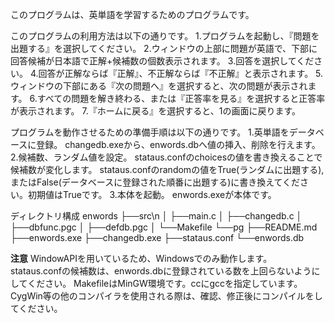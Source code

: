 このプログラムは、英単語を学習するためのプログラムです。

このプログラムの利用方法は以下の通りです。
1.プログラムを起動し、『問題を出題する』を選択してください。
2.ウィンドウの上部に問題が英語で、下部に回答候補が日本語で正解+候補数の個数表示されます。
3.回答を選択してください。
4.回答が正解ならば『正解』、不正解ならば『不正解』と表示されます。
5.ウィンドウの下部にある『次の問題へ』を選択すると、次の問題が表示されます。
6.すべての問題を解き終わる、または『正答率を見る』を選択すると正答率が表示されます。
7.『ホームに戻る』を選択すると、1の画面に戻ります。

プログラムを動作させるための準備手順は以下の通りです。
1.英単語をデータベースに登録。
    changedb.exeから、enwords.dbへ値の挿入、削除を行えます。
2.候補数、ランダム値を設定。
    stataus.confのchoicesの値を書き換えることで候補数が変化します。
    stataus.confのrandomの値をTrue(ランダムに出題する),またはFalse(データベースに登録された順番に出題する)に書き換えてください。初期値はTrueです。
3.本体を起動。
    enwords.exeが本体です。

ディレクトリ構成
enwords
    ├──src\n
    │    ├──main.c
    │    ├──changedb.c
    │    ├──dbfunc.pgc
    │    ├──defdb.pgc
    │    └──Makefile
    └──pg
        ├──README.md
        ├──enwords.exe
        ├──changedb.exe
        ├──stataus.conf
        └──enwords.db

**注意**
WindowAPIを用いているため、Windowsでのみ動作します。
stataus.confの候補数は、enwords.dbに登録されている数を上回らないようにしてください。
MakefileはMinGW環境です。ccにgccを指定しています。CygWin等の他のコンパイラを使用される際は、確認、修正後にコンパイルをしてください。
